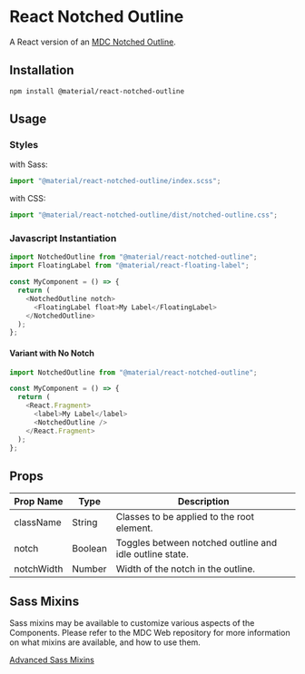 # React Notched Outline

A React version of an [MDC Notched Outline](https://github.com/material-components/material-components-web/tree/master/packages/mdc-notched-outline).

## Installation

```
npm install @material/react-notched-outline
```

## Usage

### Styles

with Sass:

```js
import "@material/react-notched-outline/index.scss";
```

with CSS:

```js
import "@material/react-notched-outline/dist/notched-outline.css";
```

### Javascript Instantiation

```js
import NotchedOutline from "@material/react-notched-outline";
import FloatingLabel from "@material/react-floating-label";

const MyComponent = () => {
  return (
    <NotchedOutline notch>
      <FloatingLabel float>My Label</FloatingLabel>
    </NotchedOutline>
  );
};
```

#### Variant with No Notch

```js
import NotchedOutline from "@material/react-notched-outline";

const MyComponent = () => {
  return (
    <React.Fragment>
      <label>My Label</label>
      <NotchedOutline />
    </React.Fragment>
  );
};
```

## Props

| Prop Name  | Type    | Description                                             |
| ---------- | ------- | ------------------------------------------------------- |
| className  | String  | Classes to be applied to the root element.              |
| notch      | Boolean | Toggles between notched outline and idle outline state. |
| notchWidth | Number  | Width of the notch in the outline.                      |

## Sass Mixins

Sass mixins may be available to customize various aspects of the Components. Please refer to the
MDC Web repository for more information on what mixins are available, and how to use them.

[Advanced Sass Mixins](https://github.com/material-components/material-components-web/blob/master/packages/mdc-notched-outline/README.md#sass-mixins)
